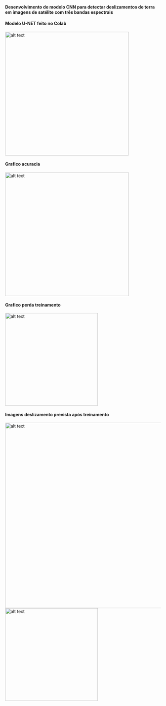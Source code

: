 <h4>Desenvolvimento de modelo CNN para detectar deslizamentos de terra em imagens de satélite com três bandas espectrais</h4>


<h4>Modelo U-NET feito no Colab</h4>

<img src="https://github.com/BSFernando/projetos/blob/main/imgs/satelite/modelo_unet.jpg" alt="alt text" width="400px">

<h4>Grafico acuracia</h4>

<img src="https://github.com/BSFernando/projetos/blob/main/imgs/satelite/accuracy.jpg" alt="alt text" width="400px">

<h4>Grafico perda treinamento</h4>

<img src="https://github.com/BSFernando/projetos/blob/main/imgs/satelite/loss.jpg" alt="alt text" width="300px">

<h4>Imagens deslizamento prevista após treinamento</h4>

<img src="https://github.com/BSFernando/projetos/blob/main/imgs/satelite/cnn.jpg" alt="alt text" width="600px">

<img src="https://github.com/BSFernando/projetos/blob/main/imgs/satelite/cnn2.jpg" alt="alt text" width="300px">

